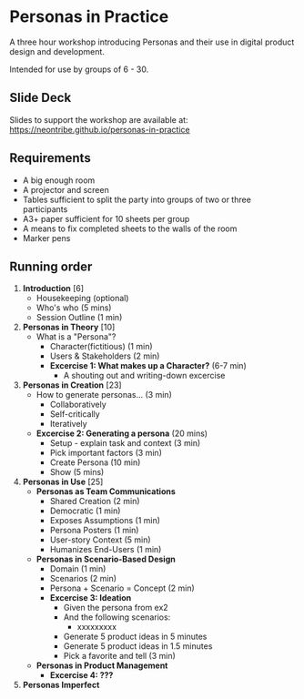 # Personas in Practice

A three hour workshop introducing Personas and their use in digital product design and development.

Intended for use by groups of 6 - 30.

## Slide Deck

Slides to support the workshop are available at: https://neontribe.github.io/personas-in-practice

## Requirements

* A big enough room
* A projector and screen
* Tables sufficient to split the party into groups of two or three participants
* A3+ paper sufficient for 10 sheets per group
* A means to fix completed sheets to the walls of the room
* Marker pens

## Running order

1. **Introduction** [6]
	* Housekeeping (optional)
	* Who's who (5 mins)
	* Session Outline (1 min)
1. **Personas in Theory** [10]
	* What is a "Persona"?
		* Character(fictitious) (1 min)
		* Users & Stakeholders (2 min)
		* **Excercise 1: What makes up a Character?** (6-7 min)
			* A shouting out and writing-down excercise
1. **Personas in Creation** [23]
	* How to generate personas... (3 min)
		* Collaboratively
		* Self-critically
		* Iteratively
	* **Excercise 2: Generating a persona** (20 mins)
		* Setup - explain task and context (3 min)
		* Pick important factors (3 min)
		* Create Persona (10 min)
		* Show (5 mins)
1. **Personas in Use** [25]
	* **Personas as Team Communications**
		* Shared Creation (2 min)
		* Democratic (1 min)
		* Exposes Assumptions (1 min)
		* Persona Posters (1 min)
		* User-story Context (5 min)
		* Humanizes End-Users (1 min)
	* **Personas in Scenario-Based Design**
		* Domain (1 min)
		* Scenarios (2 min)
		* Persona + Scenario = Concept (2 min)
		* **Excercise 3: Ideation**
			* Given the persona from ex2
			* And the following scenarios:
				* xxxxxxxxx
			* Generate 5 product ideas in 5 minutes
			* Generate 5 product ideas in 1.5 minutes
			* Pick a favorite and tell (3 min)
	* **Personas in Product Management**
		* **Excercise 4: ???**
1. **Personas Imperfect**
